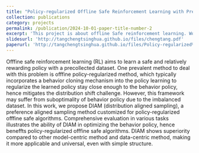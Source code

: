 ```yaml
---
title: "Policy-regularized Offline Safe Reinforcement Learning with Preference Aligned Sampling"
collection: publications
category: projects
permalink: /publication/2024-10-01-paper-title-number-2
excerpt: 'This project is about offline Safe reinforcement learning. Work was done when Cheng in CMU.'
slidesurl: 'http://tangchengtsinghua.github.io/files/chengtang.pdf'
paperurl: 'http://tangchengtsinghua.github.io/files/Policy-regularized%20Offfine%20Safe%20Reinforcement%20Learning%20with%20Preference.pdf'
---
```


Offfine safe reinforcement learning (RL) aims to learn a safe and relatively rewarding policy with a
precollected dataset. One prevalent method to deal with this problem is offfine policy-regularized
method, which typically incorporates a behavior cloning mechanism into the policy learning to
regularize the learned policy stay close enough to the behavior policy, hence mitigates the distribution
shift challenge. However, this framework may suffer from suboptimality of behavior policy due to
the imbalanced dataset. In this work, we propose DIAM (distribution aligned sampling), a preference
aligned sampling method customized for policy-regularized offfine safe algorithms. Comprehensive
evaluation in various tasks illustrates the ability of DIAM in optimizing the behavior policy, hence
beneffts policy-regularized offfine safe algorithms. DIAM shows superiority compared to other
model-centric method and data-centric method, making it more applicable and universal, even with
simple structure.